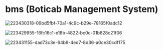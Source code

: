 # bms (Boticab Management System)
![223430318-09bd5fbf-70a1-4c9c-b29e-78165f0adc12](https://github.com/Olivares1234/bms/assets/83743108/6e4c20ee-8b57-45d5-b85f-a07505f8e3ff)

![223429955-16fc16c1-e18b-4822-bc0c-01b828c21f06](https://github.com/Olivares1234/bms/assets/83743108/071856e8-b409-469b-a285-6299c8744f44)

![223431155-dad73c3e-64b9-4ed7-8d36-a0ce30cdf175](https://github.com/Olivares1234/bms/assets/83743108/ac624fad-775c-4fbc-978f-231f751fb59b)

